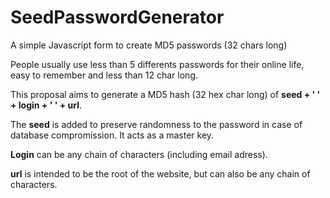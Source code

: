 # SeedPasswordGenerator

A simple Javascript form to create MD5 passwords (32 chars long)

People usually use less than 5 differents passwords for their online life, easy to remember and less than 12 char long.

This proposal aims to generate a MD5 hash (32 hex char long) of **seed + ' ' + login + ' ' + url**.

The **seed** is added to preserve randomness to the password in case of database compromission. It acts as a master key.

**Login** can be any chain of characters (including email adress).

**url** is intended to be the root of the website, but can also be any chain of characters.
